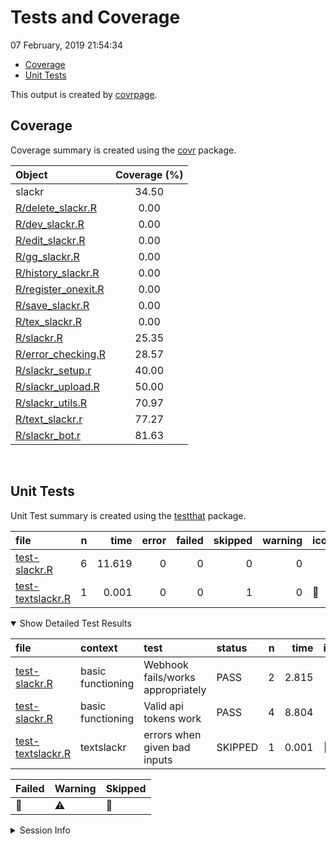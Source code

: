 Tests and Coverage
================
07 February, 2019 21:54:34

-   [Coverage](#coverage)
-   [Unit Tests](#unit-tests)

This output is created by [covrpage](https://github.com/metrumresearchgroup/covrpage).

Coverage
--------

Coverage summary is created using the [covr](https://github.com/r-lib/covr) package.

| Object                                         | Coverage (%) |
|:-----------------------------------------------|:------------:|
| slackr                                         |     34.50    |
| [R/delete\_slackr.R](../R/delete_slackr.R)     |     0.00     |
| [R/dev\_slackr.R](../R/dev_slackr.R)           |     0.00     |
| [R/edit\_slackr.R](../R/edit_slackr.R)         |     0.00     |
| [R/gg\_slackr.R](../R/gg_slackr.R)             |     0.00     |
| [R/history\_slackr.R](../R/history_slackr.R)   |     0.00     |
| [R/register\_onexit.R](../R/register_onexit.R) |     0.00     |
| [R/save\_slackr.R](../R/save_slackr.R)         |     0.00     |
| [R/tex\_slackr.R](../R/tex_slackr.R)           |     0.00     |
| [R/slackr.R](../R/slackr.R)                    |     25.35    |
| [R/error\_checking.R](../R/error_checking.R)   |     28.57    |
| [R/slackr\_setup.r](../R/slackr_setup.r)       |     40.00    |
| [R/slackr\_upload.R](../R/slackr_upload.R)     |     50.00    |
| [R/slackr\_utils.R](../R/slackr_utils.R)       |     70.97    |
| [R/text\_slackr.r](../R/text_slackr.r)         |     77.27    |
| [R/slackr\_bot.r](../R/slackr_bot.r)           |     81.63    |

<br>

Unit Tests
----------

Unit Test summary is created using the [testthat](https://github.com/r-lib/testthat) package.

| file                                            |    n|    time|  error|  failed|  skipped|  warning| icon |
|:------------------------------------------------|----:|-------:|------:|-------:|--------:|--------:|:-----|
| [test-slackr.R](testthat/test-slackr.R)         |    6|  11.619|      0|       0|        0|        0|      |
| [test-textslackr.R](testthat/test-textslackr.R) |    1|   0.001|      0|       0|        1|        0| 🔶    |

<details open> <summary> Show Detailed Test Results </summary>

| file                                                  | context           | test                              | status  |    n|   time| icon |
|:------------------------------------------------------|:------------------|:----------------------------------|:--------|----:|------:|:-----|
| [test-slackr.R](testthat/test-slackr.R#L14)           | basic functioning | Webhook fails/works appropriately | PASS    |    2|  2.815|      |
| [test-slackr.R](testthat/test-slackr.R#L35_L37)       | basic functioning | Valid api tokens work             | PASS    |    4|  8.804|      |
| [test-textslackr.R](testthat/test-textslackr.R#L3_L8) | textslackr        | errors when given bad inputs      | SKIPPED |    1|  0.001| 🔶    |

| Failed | Warning | Skipped |
|:-------|:--------|:--------|
| 🛑      | ⚠️      | 🔶       |

</details>

<details> <summary> Session Info </summary>

| Field    | Value                               |
|:---------|:------------------------------------|
| Version  | R version 3.5.1 (2018-07-02)        |
| Platform | x86\_64-apple-darwin15.6.0 (64-bit) |
| Running  | macOS High Sierra 10.13.6           |
| Language | en\_US                              |
| Timezone | America/New\_York                   |

| Package  | Version |
|:---------|:--------|
| testthat | 2.0.1   |
| covr     | 3.2.1   |
| covrpage | 0.0.69  |

</details>

<!--- Final Status : skipped/warning --->
